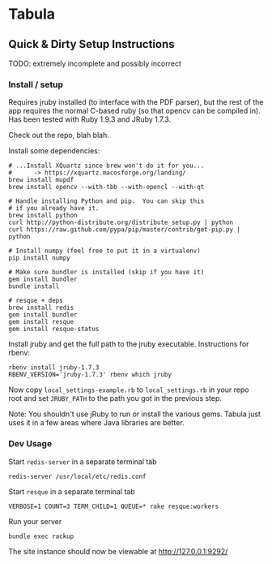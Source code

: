 # Tabula

## Quick & Dirty Setup Instructions

TODO: extremely incomplete and possibly incorrect

### Install / setup

Requires jruby installed (to interface with the PDF parser), but the
rest of the app requires the normal C-based ruby (so that opencv can
be compiled in). Has been tested with Ruby 1.9.3 and JRuby 1.7.3.

Check out the repo, blah blah.

Install some dependencies:

    # ...Install XQuartz since brew won't do it for you...
    #      -> https://xquartz.macosforge.org/landing/
    brew install mupdf
    brew install opencv --with-tbb --with-opencl --with-qt

    # Handle installing Python and pip.  You can skip this
    # if you already have it.
    brew install python
    curl http://python-distribute.org/distribute_setup.py | python
    curl https://raw.github.com/pypa/pip/master/contrib/get-pip.py | python

    # Install numpy (feel free to put it in a virtualenv)
    pip install numpy

    # Make sure bundler is installed (skip if you have it)
    gem install bundler
    bundle install

    # resque + deps
    brew install redis
    gem install bundler
    gem install resque
    gem install resque-status

Install jruby and get the full path to the jruby executable.
Instructions for rbenv:

    rbenv install jruby-1.7.3
    RBENV_VERSION='jruby-1.7.3' rbenv which jruby

Now copy `local_settings-example.rb`  to `local_settings.rb` in your
repo root and set `JRUBY_PATH` to the path you got in the previous
step.

Note: You shouldn't use jRuby to run or install the various gems.  Tabula just
uses it in a few areas where Java libraries are better.

### Dev Usage

Start `redis-server` in a separate terminal tab

    redis-server /usr/local/etc/redis.conf

Start `resque` in a separate terminal tab

    VERBOSE=1 COUNT=3 TERM_CHILD=1 QUEUE=* rake resque:workers

Run your server

    bundle exec rackup

The site instance should now be viewable at http://127.0.0.1:9292/
